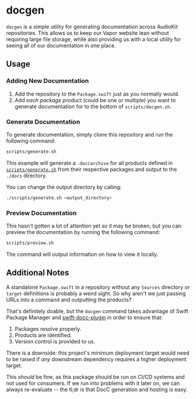 # docgen

`docgen` is a simple utility for generating documentation across AudioKit repositories. This allows us to keep our Vapor website lean without requiring large file storage, while also providing us with a local utility for seeing all of our documentation in one place.

## Usage

### Adding New Documentation

1. Add the repository to the `Package.swift` just as you normally would.
2. Add _each package product_ (could be one or multiple) you want to generate documentation for to the bottom of `scripts/docgen.sh`.

### Generate Documentation

To generate documentation, simply clone this repository and run the following command:

```sh
scripts/generate.sh
```

This example will generate a `.doccarchive` for all products defined in [`scripts/generate.sh`](/scripts/generate.sh) from their respective packages and output to the `./docs` directory.

You can change the output directory by calling:

```sh
./scripts/generate.sh <output_directory>
```

### Preview Documentation

This hasn't gotten a lot of attention yet so it may be broken, but you can preview the documentation by running the following command:

```sh
scripts/preview.sh
```

The command will output information on how to view it locally.

## Additional Notes

A standalone `Package.swift` in a repository without any `Sources` directory or `target` definitions is probably a weird sight. So why aren't we just passing URLs into a command and outputting the products?

That's definitely doable, but the `docgen` command takes advantage of Swift Package Manager and [swift-docc-plugin](https://github.com/apple/swift-docc-plugin) in order to ensure that:

1. Packages resolve properly.
2. Products are identified.
3. Version control is provided to us.

There is a downside: this project's minimum deployment target would need to be raised if _any_ downstream dependency requires a higher deployment target.

This _should_ be fine, as this package should be run on CI/CD systems and not used for consumers. If we run into problems with it later on, we can always re-evaluate -- the tl;dr is that DocC generation and hosting is easy.
